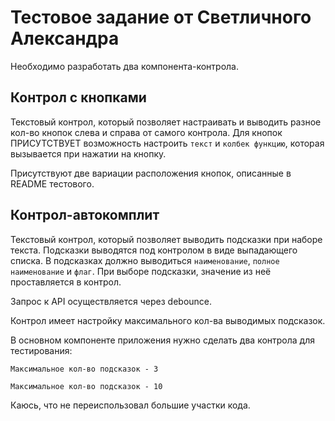 # Тестовое задание от Светличного Александра

Необходимо разработать два компонента-контрола.

## Контрол с кнопками

Текстовый контрол, который позволяет настраивать и выводить разное кол-во кнопок слева и справа от самого контрола. Для кнопок ПРИСУТСТВУЕТ возможность настроить `текст` и `колбек функцию`, которая вызывается при нажатии на кнопку.

Присутствуют две вариации расположения кнопок, описанные в README тестового.

## Контрол-автокомплит

Текстовый контрол, который позволяет выводить подсказки при наборе текста. Подсказки выводятся под контролом в виде выпадающего списка. В подсказках должно выводиться `наименование`, `полное наименование` и `флаг`. При выборе подсказки, значение из неё проставляется в контрол.

Запрос к API осуществляется через debounce.

Контрол имеет настройку максимального кол-ва выводимых подсказок.

В основном компоненте приложения нужно сделать два контрола для тестирования:

```
Максимальное кол-во подсказок - 3
```

```
Максимальное кол-во подсказок - 10
```

Каюсь, что не переиспользовал большие участки кода.

